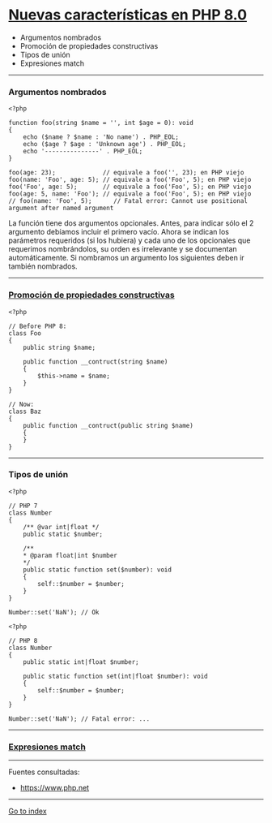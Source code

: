 # [Nuevas características en PHP 8.0](https://www.php.net/releases/8.0/es.php)

- Argumentos nombrados
- Promoción de propiedades constructivas
- Tipos de unión
- Expresiones match

***

### Argumentos nombrados

    <?php

    function foo(string $name = '', int $age = 0): void
    {
        echo ($name ? $name : 'No name') . PHP_EOL;
        echo ($age ? $age : 'Unknown age') . PHP_EOL;
        echo '---------------' . PHP_EOL;
    }

    foo(age: 23);	          // equivale a foo('', 23); en PHP viejo
    foo(name: 'Foo', age: 5); // equivale a foo('Foo', 5); en PHP viejo
    foo('Foo', age: 5);       // equivale a foo('Foo', 5); en PHP viejo
    foo(age: 5, name: 'Foo'); // equivale a foo('Foo', 5); en PHP viejo
    // foo(name: 'Foo', 5);      // Fatal error: Cannot use positional argument after named argument


La función tiene dos argumentos opcionales.
Antes, para indicar sólo el 2 argumento debíamos incluir el primero vacío.
Ahora se indican los parámetros requeridos (si los hubiera) y cada uno de los opcionales que requerimos nombrándolos, su orden es irrelevante y se documentan automáticamente.
Si nombramos un argumento los siguientes deben ir también nombrados.

***

### [Promoción de propiedades constructivas](https://www.php.net/releases/8.0/es.php#constructor-property-promotion)

    <?php

    // Before PHP 8:
    class Foo
    {
        public string $name;

        public function __contruct(string $name)
        {
            $this->name = $name;
        }
    }

    // Now:
    class Baz
    {
        public function __contruct(public string $name)
        {
        }
    }

***

### Tipos de unión

    <?php

    // PHP 7
    class Number
    {
        /** @var int|float */
        public static $number;

        /**
        * @param float|int $number
        */
        public static function set($number): void
        {
            self::$number = $number;
        }
    }

    Number::set('NaN'); // Ok

    <?php

    // PHP 8
    class Number
    {
        public static int|float $number;

        public static function set(int|float $number): void
        {
            self::$number = $number;
        }
    }

    Number::set('NaN'); // Fatal error: ...

***

### [Expresiones match](https://www.php.net/releases/8.0/es.php#match-expression)

***
Fuentes consultadas:

 - https://www.php.net


***

[Go to index](../../README.md)
